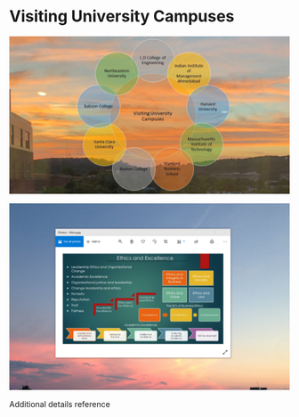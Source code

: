 # Visiting University Campuses

![image](VisitingCampuses.jpg)

![image](EthicsandExcellence.png)

Additional details reference 

